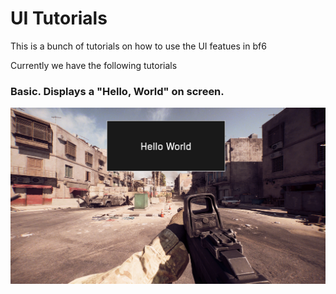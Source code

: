 # UI Tutorials

This is a bunch of tutorials on how to use the UI featues in bf6

Currently we have the following tutorials
### Basic. Displays a "Hello, World" on screen.

![basic_tut_output](./static/basic.png)